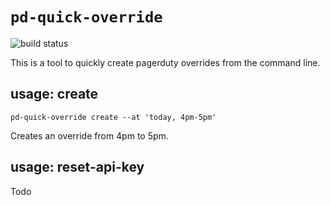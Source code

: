 
# `pd-quick-override`

![build status](https://github.com/leeavital/pd-quick-override/actions/workflows/build.yml/badge.svg)


This is a tool to quickly create pagerduty overrides from the command line.



## usage: create

```
pd-quick-override create --at 'today, 4pm-5pm'
```

Creates an override from 4pm to 5pm.



## usage: reset-api-key

Todo


